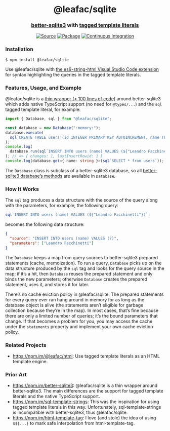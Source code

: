 <h1 align="center">@leafac/sqlite</h1>
<h3 align="center"><a href="https://npm.im/better-sqlite3">better-sqlite3</a> with <a href="https://developer.mozilla.org/en-US/docs/Web/JavaScript/Reference/Template_literals">tagged template literals</a></h3>
<p align="center">
<a href="https://github.com/leafac/sqlite"><img src="https://img.shields.io/badge/Source---" alt="Source"></a>
<a href="https://www.npmjs.com/package/@leafac/sqlite"><img alt="Package" src="https://badge.fury.io/js/%40leafac%2Fsqlite.svg"></a>
<a href="https://github.com/leafac/sqlite/actions"><img src="https://github.com/leafac/sqlite/workflows/.github/workflows/main.yml/badge.svg" alt="Continuous Integration"></a>
</p>

### Installation

```console
$ npm install @leafac/sqlite
```

Use @leafac/sqlite with [the es6-string-html Visual Studio Code extension](https://marketplace.visualstudio.com/items?itemName=Tobermory.es6-string-html) for syntax highlighting the queries in the tagged template literals.

### Features, Usage, and Example

@leafac/sqlite is a [thin wrapper (< 100 lines of code)](src/index.ts) around better-sqlite3 which adds native TypeScript support (no need for `@types/...`) and the `sql` tagged template literal, for example:

```typescript
import { Database, sql } from "@leafac/sqlite";

const database = new Database(":memory:");
database.execute(
  sql`CREATE TABLE users (id INTEGER PRIMARY KEY AUTOINCREMENT, name TEXT);`
);
console.log(
  database.run(sql`INSERT INTO users (name) VALUES (${"Leandro Facchinetti"})`)
); // => { changes: 1, lastInsertRowid: 1 }
console.log(database.get<{ name: string }>(sql`SELECT * from users`)); // => { id: 1, name: 'Leandro Facchinetti' }
```

The `Database` class is subclass of a better-sqlite3 database, so all [better-sqlite3 database’s methods](https://github.com/JoshuaWise/better-sqlite3/blob/master/docs/api.md#class-database) are available in `Database`.

### How It Works

The `sql` tag produces a data structure with the source of the query along with the parameters, for example, the following query:

```javascript
sql`INSERT INTO users (name) VALUES (${"Leandro Facchinetti"})`;
```

becomes the following data structure:

```json
{
  "source": "INSERT INTO users (name) VALUES (?)",
  "parameters": ["Leandro Facchinetti"]
}
```

The `Database` keeps a map from query sources to better-sqlite3 prepared statements (cache, memoization). To run a query, `Database` picks up on the data structure produced by the `sql` tag and looks for the query source in the map; if it’s a hit, then `Database` reuses the prepared statement and only binds the new parameters; otherwise `Database` creates the prepared statement, uses it, and stores it for later.

There’s no cache eviction policy in @leafac/sqlite. The prepared statements for every query ever ran hang around in memory for as long as the database object is alive (the statements aren’t eligible for garbage collection because they’re in the map). In most cases, that’s fine because there are only a limited number of queries; it’s the bound parameters that change. If that becomes a problem for you, you may access the cache under the `statements` property and implement your own cache eviction policy.

### Related Projects

- <https://npm.im/@leafac/html>: Use tagged template literals as an HTML template engine.

### Prior Art

- <https://npm.im/better-sqlite3>: @leafac/sqlite is a thin wrapper around better-sqlite3. The main differences are the support for tagged template literals and the native TypeScript support.
- <https://npm.im/sql-template-strings>: This was the inspiration for using tagged template literals in this way. Unfortunately, sql-template-strings is incompatible with better-sqlite3, thus @leafac/sqlite.
- <https://npm.im/html-template-tag>: I love (and stole) the idea of using `$${...}` to mark safe interpolation from html-template-tag.
